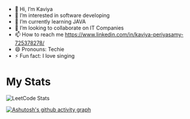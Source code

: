 - 👋 Hi, I’m Kaviya
- 👀 I’m interested in software developing 
- 🌱 I’m currently learning JAVA
- 💞️ I’m looking to collaborate on IT Companies
- 📫 How to reach me https://www.linkedin.com/in/kaviya-periyasamy-725378278/
- 😄 Pronouns: Techie
- ⚡ Fun fact: I love singing

<!---
kaviyaperiyasamy12/kaviyaperiyasamy12 is a ✨ special ✨ repository because its `README.md` (this file) appears on your GitHub profile.
You can click the Preview link to take a look at your changes.
--->
# My Stats

![LeetCode Stats](https://leetcard.jacoblin.cool/kaviyaperiyasamy?theme=dark&font=Biryani)

[![Ashutosh's github activity graph](https://github-readme-activity-graph.vercel.app/graph?username=kaviyaperiyasamy12&bg_color=000000&color=ffffff&line=90c9fe&point=ffffff&area=true&hide_border=true)](https://github.com/ashutosh00710/github-readme-activity-graph)
